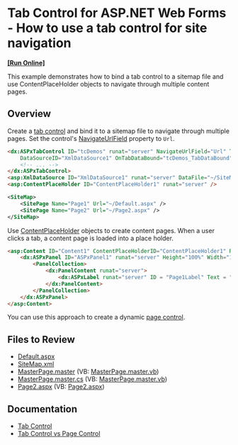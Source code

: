 # Tab Control for ASP.NET Web Forms - How to use a tab control for site navigation
<!-- run online -->
**[[Run Online]](https://codecentral.devexpress.com/e1308/)**
<!-- run online end -->

This example demonstrates how to bind a tab control to a sitemap file and use ContentPlaceHolder objects to navigate through multiple content pages. 

## Overview

Create a [tab control](https://docs.devexpress.com/AspNet/DevExpress.Web.ASPxTabControl) and bind it to a sitemap file to navigate through multiple pages. Set the control's [NavigateUrlField](https://docs.devexpress.com/AspNet/DevExpress.Web.ASPxTabControl.NavigateUrlField) property to `Url`.

```aspx
<dx:ASPxTabControl ID="tcDemos" runat="server" NavigateUrlField="Url" TextField="Name" ClientInstanceName = "tcDemos"
    DataSourceID="XmlDataSource1" OnTabDataBound="tcDemos_TabDataBound" EnableClientSideAPI="True">
    <!-- ... -->
</dx:ASPxTabControl>
<asp:XmlDataSource ID="XmlDataSource1" runat="server" DataFile="~/SiteMap.xml" XPath="//SitePage" />
<asp:ContentPlaceHolder ID="ContentPlaceHolder1" runat="server" />
```

```xml
<SiteMap>
    <SitePage Name="Page1" Url="~/Default.aspx" />
    <SitePage Name="Page2" Url="~/Page2.aspx" />
</SiteMap>
```

Use [ContentPlaceHolder](https://learn.microsoft.com/en-us/dotnet/api/system.web.ui.webcontrols.contentplaceholder?view=netframework-4.8.1) objects to create content pages. When a user clicks a tab, a content page is loaded into a place holder.

```aspx
<asp:Content ID="Content1" ContentPlaceHolderID="ContentPlaceHolder1" Runat="Server">
    <dx:ASPxPanel ID="ASPxPanel1" runat="server" Height="100%" Width="100%" BackColor="Indigo">
        <PanelCollection>
            <dx:PanelContent runat="server">
                <dx:ASPxLabel runat="server" ID = "Page1Label" Text = "PAGE1" ForeColor="White" />
            </dx:PanelContent>
        </PanelCollection>
    </dx:ASPxPanel>
</asp:Content>
```

You can use this approach to create a dynamic [page control](https://docs.devexpress.com/AspNet/DevExpress.Web.ASPxPageControl).


## Files to Review

* [Default.aspx](./CS/WebSite14/Default.aspx)
* [SiteMap.xml](./CS/WebSite14/SiteMap.xml)
* [MasterPage.master](./CS/WebSite14/MasterPage.master) (VB: [MasterPage.master.vb](./VB/WebSite14/MasterPage.master.vb))
* [MasterPage.master.cs](./CS/WebSite14/MasterPage.master.cs) (VB: [MasterPage.master.vb](./VB/WebSite14/MasterPage.master.vb))
* [Page2.aspx](./CS/WebSite14/Page2.aspx) (VB: [Page2.aspx](./VB/WebSite14/Page2.aspx))

## Documentation

* [Tab Control](https://docs.devexpress.com/AspNet/DevExpress.Web.ASPxTabControl)
* [Tab Control vs Page Control](https://docs.devexpress.com/AspNet/14806/components/site-navigation-and-layout/page-control-and-tab-control/concepts/tab-control-vs-page-control)
